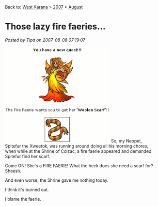 Back to: [West Karana](/posts/westkarana.md) > [2007](/posts/2007/westkarana.md) > [August](./westkarana.md)
# Those lazy fire faeries...

*Posted by Tipa on 2007-08-08 07:19:07*

![faeriescarf.gif](../../../uploads/2007/08/faeriescarf.gif)
So, my Neopet, Spitefur the Xweetok, was running around doing all his morning chores, when while at the Shrine of Colzac, a fire faerie appeared and demanded Spitefur find her scarf.

Come ON! She's a FIRE FAERIE! What the heck does she need a scarf for? Sheesh.

And even worse, the Shrine gave me nothing today.

I think it's burned out.

I blame the faerie.

